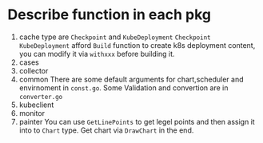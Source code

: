 # Describe function in each pkg
1. cache
type are `Checkpoint` and `KubeDeployment`
`Checkpoint`
`KubeDeployment` afford `Build` function to create k8s deployment content, you can modify it via `withxxx` before building it.
2. cases
3. collector
4. common
There are some default arguments for chart,scheduler and envirnoment in `const.go`.
Some Validation and convertion are in `converter.go`  
5. kubeclient
6. monitor
7. painter
You can use `GetLinePoints` to get legel points and then assign it into to `Chart` type.
Get chart via `DrawChart` in the end.